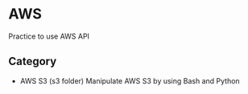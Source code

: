 # AWS
Practice to use AWS API

## Category
* AWS S3 (s3 folder)
Manipulate AWS S3 by using Bash and Python
